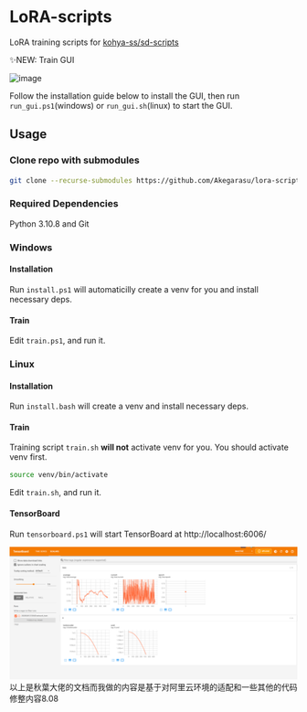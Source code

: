 # LoRA-scripts

LoRA training scripts for [kohya-ss/sd-scripts](https://github.com/kohya-ss/sd-scripts.git)

✨NEW: Train GUI

![image](https://github.com/Akegarasu/lora-scripts/assets/36563862/0a2edcb8-023a-4fe6-8c92-2bad9ccab64c)

Follow the installation guide below to install the GUI, then run `run_gui.ps1`(windows) or `run_gui.sh`(linux) to start the GUI. 


## Usage

### Clone repo with submodules

```sh
git clone --recurse-submodules https://github.com/Akegarasu/lora-scripts
```

### Required Dependencies

Python 3.10.8 and Git

### Windows

#### Installation

Run `install.ps1` will automaticilly create a venv for you and install necessary deps.

#### Train

Edit `train.ps1`, and run it.

### Linux

#### Installation

Run `install.bash` will create a venv and install necessary deps.

#### Train

Training script `train.sh` **will not** activate venv for you. You should activate venv first.

```sh
source venv/bin/activate
```

Edit `train.sh`, and run it.

#### TensorBoard

Run `tensorboard.ps1` will start TensorBoard at http://localhost:6006/

![](./assets/tensorboard-example.png)
以上是秋葉大佬的文档而我做的内容是基于对阿里云环境的适配和一些其他的代码修整内容8.08